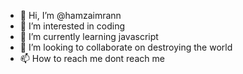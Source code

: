 - 👋 Hi, I’m @hamzaimrann
- 👀 I’m interested in coding
- 🌱 I’m currently learning javascript
- 💞️ I’m looking to collaborate on destroying the world
- 📫 How to reach me dont reach me

<!---
hamzaimrann/hamzaimrann is a ✨ special ✨ repository because its `README.md` (this file) appears on your GitHub profile.
You can click the Preview link to take a look at your changes.
--->
